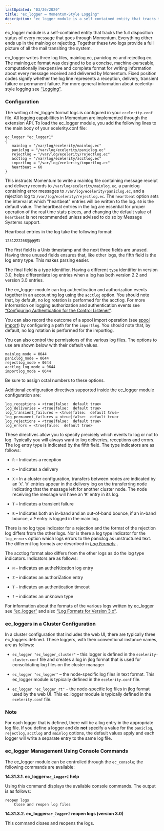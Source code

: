 ```yaml
---
lastUpdated: "03/26/2020"
title: "ec_logger – Momentum-Style Logging"
description: "ec logger module is a self contained entity that tracks the full disposition status of every message that goes through Momentum Everything either ends up in the mainlog or rejectlog Together these two logs provide a full picture of all the mail transiting the system ec logger writes three log..."
---
```


<a name="idp19798240"></a> 

ec_logger module is a self-contained entity that tracks the full disposition status of every message that goes through Momentum. Everything either ends up in the mainlog or rejectlog. Together these two logs provide a full picture of all the mail transiting the system.

ec_logger writes three log files, mainlog.ec, paniclog.ec and rejectlog.ec. The mainlog.ec format was designed to be a concise, machine-parseable, computationally inexpensive and complete format for writing information about every message received and delivered by Momentum. Fixed position codes signify whether the log line represents a reception, delivery, transient failure or permanent failure. For more general information about ecelerity-style logging see [“Logging”](/momentum/3/3-reference/operations-logging).

### <a name="idp19802016"></a> Configuration

The writing of ec_logger format logs is configured in your `ecelerity.conf` file. All logging capabilities in Momentum are implemented through the extension API. To load the ec_logger module, you add the following lines to the main body of your ecelerity.conf file:

<a name="example.ec_logger.3"></a> 


```
ec_logger "ec_logger1"
{
   mainlog = "/var/log/ecelerity/mainlog.ec"
   paniclog = "/var/log/ecelerity/paniclog.ec"
   rejectlog = "/var/log/ecelerity/rejectlog.ec"
   acctlog = "/var/log/ecelerity/acctlog.ec"
   importlog = "/var/log/ecelerity/importlog.ec"
   heartbeat = 60
}
```

This instructs Momentum to write a mainlog file containing message receipt and delivery records to `/var/log/ecelerity/mainlog.ec`, a paniclog containing error messages to `/var/log/ecelerity/paniclog.ec`, and a rejection log to `/var/log/ecelerity/rejectlog.ec`. The `heartbeat` option sets the interval at which "heartbeat" entries will be written to the log. `60` is the default value. The heartbeat entries in the log are essential for proper operation of the real time stats pieces, and changing the default value of `heartbeat` is not recommended unless advised to do so by Message Systems support.

Heartbeat entries in the log take the following format:

`1251222268@@@@M1`

The first field is a Unix timestamp and the next three fields are unused. Having three unused fields ensures that, like other logs, the fifth field is the log entry type. This makes parsing easier.

The final field is a type identifier. Having a different `type` identifier in version 3.0, helps differentiate log entries when a log has both version 2.2 and version 3.0 entries.

The ec_logger module can log authentication and authorization events together in an accounting log using the `acctlog` option. You should note that, by default, no log rotation is performed for the acctlog. For more information on logging authorization and authentication events see [“Configuring Authentication for the Control Listener”](/momentum/3/3-reference/conf-aaa#conf.control_authen).

You can also record the outcome of a spool import operation (see [spool import](/momentum/3/3-reference/3-reference-console-commands-spool-import)) by configuring a path for the `importlog`. You should note that, by default, no log rotation is performed for the importlog.

You can also control the permissions of the various log files. The options to use are shown below with their default values.

```
mainlog_mode = 0644
paniclog_mode = 0644
rejectlog_mode = 0644
acctlog_log_mode = 0644
importlog_mode = 0644
```

Be sure to assign octal numbers to these options.

Additional configuration directives supported inside the ec_logger module configuration are:

```
log_receptions = <true|false:  default true>
log_deliveries = <true|false:  default true>
log_transient_failures = <true|false:  default true>
log_permanent_failures = <true|false:  default true>
log_rejections = <true|false:  default true>
log_errors = <true|false:  default true>
```

These directives allow you to specify precisely which events to log or not to log. Typically you will always want to log deliveries, receptions and errors. The log entry type is indicated by the fifth field. The type indicators are as follows:

*   `R` – Indicates a reception

*   `D` – Indicates a delivery

*   `X` – In a cluster configuration, transfers between nodes are indicated by an ‘`X`’. ‘`X`’ entries appear in the delivery log on the transferring node indicating that the message left for another cluster node. The node receiving the message will have an ‘`R`’ entry in its log.

*   `T` – Indicates a transient failure

*   `B` – Indicates both an in-band and an out-of-band bounce, if an in-band bounce, a `P` entry is logged in the main log.

There is no log type indicator for a rejection and the format of the rejection log differs from the other logs. Nor is there a log type indicator for the `log_errors` option which logs errors to the paniclog as unstructured text. The different log formats are described in [*Log Formats*](/momentum/3/3-reference/3-reference-log-formats) .

The acctlog format also differs from the other logs as do the log type indicators. Indicators are as follows:

*   `N` – indicates an autheNtication log entry

*   `Z` – indicates an authoriZation entry

*   `T` – indicates an authentication timeout

*   `?` – indicates an unknown type

For information about the formats of the various logs written by ec_logger see [“ec_logger”](/momentum/3/3-reference/operations-logging#operations.logging.ec_logger) and also [“Log Formats for Version 3.x”](/momentum/3/3-reference/log-formats-version-3).

### <a name="modules.ec_logger.cluster"></a> ec_loggers in a Cluster Configuration

In a cluster configuration that includes the web UI, there are typically three ec_loggers defined. These loggers, with their conventional instance names, are as follows:

*   `ec_logger "ec_logger_cluster"` – this logger is defined in the `ecelerity-cluster.conf` file and creates a log in jlog format that is used for consolidating log files on the cluster manager

*   `ec_logger "ec_logger"` – the node-specific log files in text format. This ec_logger module is typically defined in the `ecelerity.conf` file.

*   `ec_logger "ec_logger_rt"` – the node-specific log files in jlog format used by the web UI. This ec_logger module is typically defined in the `ecelerity.conf` file.

### Note

For each logger that is defined, there will be a log entry in the appropriate log file. If you define a logger and do **not** specify a value for the `paniclog`, `rejectlog`, `acctlog` and `mainlog` options, the default values apply and each logger will write a separate entry to the same log file.

### <a name="modules.ec_logger.console"></a> ec_logger Management Using Console Commands

The ec_logger module can be controlled through the `ec_console`; the following commands are available:

**<a name="idp19854848"></a> 14.31.3.1. ec_logger:*`ec_logger1`* help**

Using this command displays the available console commands. The output is as follows:

```
reopen logs
	Close and reopen log files
```
**<a name="idp19857712"></a> 14.31.3.2. ec_logger:*`ec_logger1`* reopen logs (version 3.0)**

This command closes and reopens the logs.